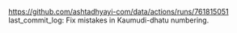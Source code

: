 https://github.com/ashtadhyayi-com/data/actions/runs/761815051
last_commit_log: Fix mistakes in Kaumudi-dhatu numbering.